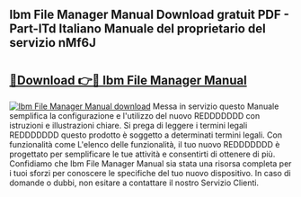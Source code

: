 ## Ibm File Manager Manual Download gratuit PDF - Part-lTd Italiano Manuale del proprietario del servizio nMf6J

# <h2><a href="http://df9mrt5.blite.top/?on=Ibm+File+Manager+Manual">🔗Download 👉🔴 Ibm File Manager Manual</a></h2>

[![Ibm File Manager Manual download](https://i.imgur.com/lujVjoI.png)](http://df9mrt5.blite.top/?on=Ibm+File+Manager+Manual)
Messa in servizio questo Manuale semplifica la configurazione e l'utilizzo del nuovo REDDDDDDD con istruzioni e illustrazioni chiare. Si prega di leggere i termini legali REDDDDDDD questo prodotto è soggetto a determinati termini legali. Con funzionalità come L'elenco delle funzionalità, il tuo nuovo REDDDDDDD è progettato per semplificare le tue attività e consentirti di ottenere di più. Confidiamo che Ibm File Manager Manual sia stata una risorsa completa per i tuoi sforzi per conoscere le specifiche del tuo nuovo dispositivo. In caso di domande o dubbi, non esitare a contattare il nostro Servizio Clienti.
